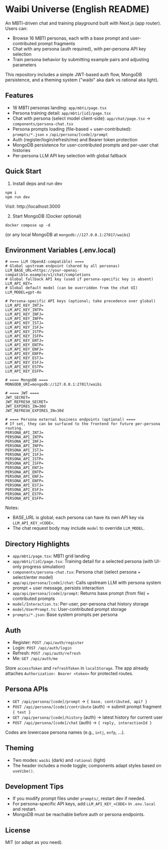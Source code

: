 # Waibi Universe (English README)

An MBTI-driven chat and training playground built with Next.js (app router). Users can:
- Browse 16 MBTI personas, each with a base prompt and user-contributed prompt fragments
- Chat with any persona (auth required), with per-persona API key selection
- Train persona behavior by submitting example pairs and adjusting parameters

This repository includes a simple JWT-based auth flow, MongoDB persistence, and a theming system ("waibi" aka dark vs rational aka light).

## Features

- 16 MBTI personas landing: `app/mbti/page.tsx`
- Persona training detail: `app/mbti/[id]/page.tsx`
- Chat with persona (select model client-side): `app/chat/page.tsx` → `components/persona-chat.tsx`
- Persona prompts loading (file-based + user-contributed): `prompts/*.json` + `/api/persona/[code]/prompt`
- Auth (register/login/refresh/me) and Bearer token protection
- MongoDB persistence for user-contributed prompts and per-user chat histories
- Per-persona LLM API key selection with global fallback

## Quick Start

1) Install deps and run dev
```
npm i
npm run dev
```
Visit: http://localhost:3000

2) Start MongoDB (Docker optional)
```
docker compose up -d
```
(or any local MongoDB at `mongodb://127.0.0.1:27017/waibi`)

## Environment Variables (.env.local)

```
# ==== LLM (OpenAI-compatible) ====
# Global upstream endpoint (shared by all personas)
LLM_BASE_URL=https://your-openai-compatible.example/v1/chat/completions
# Global fallback API key (used if persona-specific key is absent)
LLM_API_KEY=
# Global default model (can be overridden from the chat UI)
LLM_MODEL=gpt-4o

# Persona-specific API keys (optional; take precedence over global)
LLM_API_KEY_INTJ=
LLM_API_KEY_INTP=
LLM_API_KEY_INFJ=
LLM_API_KEY_INFP=
LLM_API_KEY_ISTJ=
LLM_API_KEY_ISFJ=
LLM_API_KEY_ISTP=
LLM_API_KEY_ISFP=
LLM_API_KEY_ENTJ=
LLM_API_KEY_ENTP=
LLM_API_KEY_ENFJ=
LLM_API_KEY_ENFP=
LLM_API_KEY_ESTJ=
LLM_API_KEY_ESFJ=
LLM_API_KEY_ESTP=
LLM_API_KEY_ESFP=

# ==== MongoDB ====
MONGODB_URI=mongodb://127.0.0.1:27017/waibi

# ==== JWT ====
JWT_SECRET=
JWT_REFRESH_SECRET=
JWT_EXPIRES_IN=30d
JWT_REFRESH_EXPIRES_IN=30d

# ==== Persona external business endpoints (optional) ====
# If set, they can be surfaced to the frontend for future per-persona routing.
PERSONA_API_INTJ=
PERSONA_API_INTP=
PERSONA_API_INFJ=
PERSONA_API_INFP=
PERSONA_API_ISTJ=
PERSONA_API_ISFJ=
PERSONA_API_ISTP=
PERSONA_API_ISFP=
PERSONA_API_ENTJ=
PERSONA_API_ENTP=
PERSONA_API_ENFJ=
PERSONA_API_ENFP=
PERSONA_API_ESTJ=
PERSONA_API_ESFJ=
PERSONA_API_ESTP=
PERSONA_API_ESFP=
```

Notes:
- BASE_URL is global; each persona can have its own API key via `LLM_API_KEY_<CODE>`.
- The chat request body may include `model` to override `LLM_MODEL`.

## Directory Highlights

- `app/mbti/page.tsx`: MBTI grid landing
- `app/mbti/[id]/page.tsx`: Training detail for a selected persona (with UI-only progress simulation)
- `components/persona-chat.tsx`: Persona chat (select persona + select/enter model)
- `app/api/persona/[code]/chat`: Calls upstream LLM with persona system prompt + user message, persists interaction
- `app/api/persona/[code]/prompt`: Returns base prompt (from file) + contributed prompts
- `model/Interaction.ts`: Per-user, per-persona chat history storage
- `model/UserPrompt.ts`: User-contributed prompt storage
- `prompts/*.json`: Base system prompts per persona

## Auth

- Register: `POST /api/auth/register`
- Login: `POST /api/auth/login`
- Refresh: `POST /api/auth/refresh`
- Me: `GET /api/auth/me`

Store `accessToken` and `refreshToken` in `localStorage`. The app already attaches `Authorization: Bearer <token>` for protected routes.

## Persona APIs

- `GET /api/persona/[code]/prompt` → `{ base, contributed, api? }`
- `POST /api/persona/[code]/contribute` (auth) → submit prompt fragment `{ text }`
- `GET /api/persona/[code]/history` (auth) → latest history for current user
- `POST /api/persona/[code]/chat` (auth) → `{ reply, interactionId }`

Codes are lowercase persona names (e.g., `intj`, `enfp`, ...).

## Theming

- Two modes: `waibi` (dark) and `rational` (light)
- The header includes a mode toggle; components adapt styles based on `useVibe()`.

## Development Tips

- If you modify prompt files under `prompts/`, restart dev if needed.
- For persona-specific API keys, add `LLM_API_KEY_<CODE>` in `.env.local` and restart.
- MongoDB must be reachable before auth or persona endpoints.

## License

MIT (or adapt as you need).
